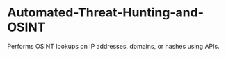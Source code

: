 # Automated-Threat-Hunting-and-OSINT
Performs OSINT lookups on IP addresses, domains, or hashes using APIs.
